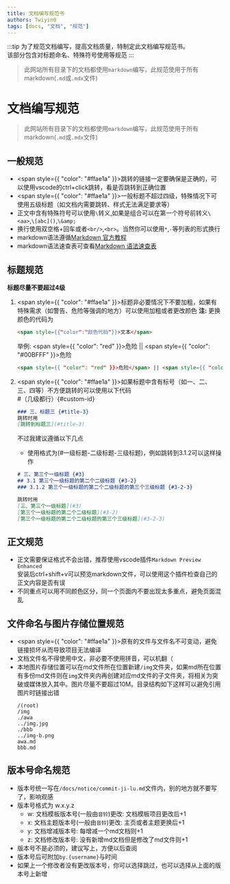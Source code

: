 ```yaml
---
title: 文档编写规范书
authors: Twiyin0
tags: [docs, "文档", "规范"]
---
```



:::tip
为了规范文档编写，提高文档质量，特制定此文档编写规范书。  
该部分包含对标题命名、特殊符号使用等规范
:::

> 此网站所有目录下的文档都使用`markdown`编写，此规范使用于所有markdown(`.md`或`.mdx`文件)  

<!--truncate-->

# 文档编写规范
> 此网站所有目录下的文档都使用`markdown`编写，此规范使用于所有markdown(`.md`或`.mdx`文件)  

## 一般规范

* <span style={{ "color": "#ffae1a" }}>跳转的链接一定要确保是正确的</span>，可以使用vscode的ctrl+click跳转，看是否跳转到正确位置
* <span style={{ "color": "#ffae1a" }}>一般标题不超过四级</span>，特殊情况下可使用五级标题（如文档内需要跳转、样式无法满足要求等）
* 正文中含有特殊符号可以使用`\`转义,如果是组合可以在第一个符号前转义`\<aa>`,`\[abc]()`,`\&amp;`
* 换行使用双空格+回车或者`<br/>`,`<br>`。当然你可以使用`*`,`-`等列表的形式换行
* markdown语法遵循[Markdown 官方教程](https://markdown.com.cn/basic-syntax/)
* markdown语法速查表可查看[Markdown 语法速查表](https://markdown.com.cn/cheat-sheet.html)

## 标题规范
**标题尽量不要超过4级**
1. <span style={{ "color": "#ffae1a" }}>标题非必要情况下不要加粗</span>，如果有特殊需求（如警告、危险等强调的地方）可以使用加粗或者更改颜色
    **注:** 更换颜色的代码为  
    ```markdown
    <span style={{"color":"颜色代码"}}>文本</span>
    ```
    举例: <span style={{ "color": "red" }}>危险</span> || <span style={{ "color": "#00BFFF" }}>危险</span>
    ```markdown
    <span style={{ "color": "red" }}>危险</span> || <span style={{ "color": "#00BFFF" }}>危险</span>
    ```

2. <span style={{ "color": "#ffae1a" }}>如果标题中含有标号（如一、二、三、四等）不方便跳转的可以使用以下代码</span>  
    #（几级都行）\{#custom-id}
    ```markdown
    ### 三、标题三 {#title-3}
    跳转时用
    [跳转到标题三](#title-3)
    ```

    不过我建议遵循以下几点
    - 使用格式为(#一级标题-二级标题-三级标题)，例如跳转到3.1.2可以这样操作  
    ```markdown
    # 三、第三个一级标题 {#3}
    ## 3.1 第三个一级标题的第二个二级标题 {#3-2}
    ### 3.1.2 第三个一级标题的第二个二级标题的第三个三级标题 {#3-2-3}

    跳转时用
    [三、第三个一级标题](#3)
    [第三个一级标题的第二个二级标题](#3-2)
    [第三个一级标题的第二个二级标题的第三个三级标题](#3-2-3)
    ```

## 正文规范
- 正文需要保证格式不会出错，推荐使用vscode插件`Markdown Preview Enhanced`  
安装后ctrl+shift+v可以预览markdown文件，可以使用这个插件检查自己的正文内容是否有误
- 不同重点可以用不同颜色区分，同一个页面内不要出现太多重点，避免页面混乱

## 文件命名与图片存储位置规范
* <span style={{ "color": "#ffae1a" }}>原有的文件与文件名不可变动，避免链接损坏从而导致项目无法编译</span>
* 文档文件名不得使用中文，非必要不使用拼音，可以机翻（
* 本地图片存储位置可以在md文件所在位置新建`/img`文件夹，如果md所在位置有多份md文件则在`img`文件夹内再创建对应md文件的子文件夹，将相关为突破或媒体放入其中。图片尽量不要超过10M。目录结构如下这样可以避免引用图片时链接出错
    ```
    /(root)
    /img
    ./awa
    ../img.jpg
    ./bbb
    ../img-b.png
    awa.md
    bbb.md
    ```

## 版本号命名规范
* 版本号统一写在`/docs/notice/commit-ji-lu.md`文件内，别的地方就不要写了，影响观感
* 版本号格式为 w.x.y.z
    - w: 文档模板版本号(一般由`音铃`)更改: 文档模板项目更改后+1
    - x: 文档主题版本号(一般由`音铃`)更改: 主页或者主题更换后+1
    - y: 文档增减版本号: 每增减一个md文档则+1
    - z: 文档修改版本号: 没有新增md文档但是修改了md文件则+1
* 版本号不是必须的，建议写上，方便以后查阅
* 版本号后可附加`by.{username}`与时间
* 如果上一个修改者没有更改版本号，你可以选择跳过，也可以选择从上面的版本号上新增
